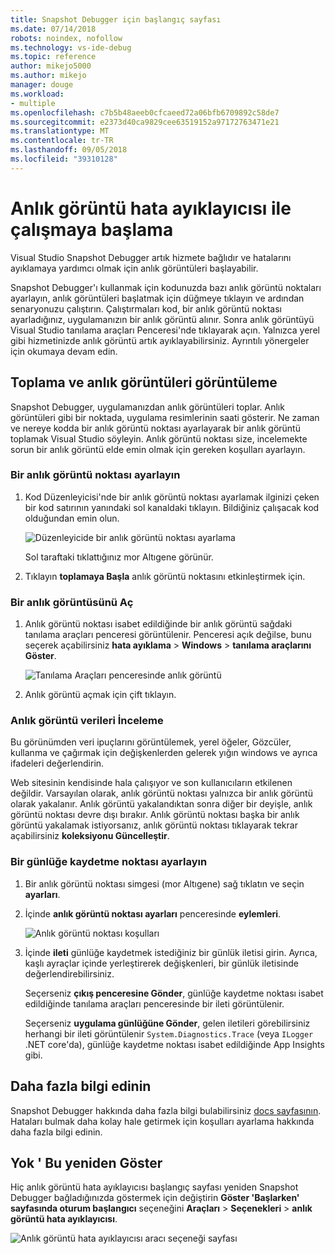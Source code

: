 ```yaml
---
title: Snapshot Debugger için başlangıç sayfası
ms.date: 07/14/2018
robots: noindex, nofollow
ms.technology: vs-ide-debug
ms.topic: reference
author: mikejo5000
ms.author: mikejo
manager: douge
ms.workload:
- multiple
ms.openlocfilehash: c7b5b48aeeb0cfcaeed72a06bfb6709892c58de7
ms.sourcegitcommit: e2373d40ca9829cee63519152a97172763471e21
ms.translationtype: MT
ms.contentlocale: tr-TR
ms.lasthandoff: 09/05/2018
ms.locfileid: "39310128"
---
```

# <a name="getting-started-with-the-snapshot-debugger"></a>Anlık görüntü hata ayıklayıcısı ile çalışmaya başlama

Visual Studio Snapshot Debugger artık hizmete bağlıdır ve hatalarını ayıklamaya yardımcı olmak için anlık görüntüleri başlayabilir.

Snapshot Debugger'ı kullanmak için kodunuzda bazı anlık görüntü noktaları ayarlayın, anlık görüntüleri başlatmak için düğmeye tıklayın ve ardından senaryonuzu çalıştırın. Çalıştırmaları kod, bir anlık görüntü noktası ayarladığınız, uygulamanızın bir anlık görüntü alınır. Sonra anlık görüntüyü Visual Studio tanılama araçları Penceresi'nde tıklayarak açın. Yalnızca yerel gibi hizmetinizde anlık görüntü artık ayıklayabilirsiniz. Ayrıntılı yönergeler için okumaya devam edin.

## <a name="collect-and-view-snapshots"></a>Toplama ve anlık görüntüleri görüntüleme

Snapshot Debugger, uygulamanızdan anlık görüntüleri toplar. Anlık görüntüleri gibi bir noktada, uygulama resimlerinin saati gösterir. Ne zaman ve nereye kodda bir anlık görüntü noktası ayarlayarak bir anlık görüntü toplamak Visual Studio söyleyin. Anlık görüntü noktası size, incelemekte sorun bir anlık görüntü elde emin olmak için gereken koşulları ayarlayın.

### <a name="set-a-snappoint"></a>Bir anlık görüntü noktası ayarlayın

1. Kod Düzenleyicisi'nde bir anlık görüntü noktası ayarlamak ilginizi çeken bir kod satırının yanındaki sol kanaldaki tıklayın. Bildiğiniz çalışacak kod olduğundan emin olun. 

    ![Düzenleyicide bir anlık görüntü noktası ayarlama](../media/snapshot-startpage-set-snappoint.png)

    Sol taraftaki tıklattığınız mor Altıgene görünür.

2. Tıklayın **toplamaya Başla** anlık görüntü noktasını etkinleştirmek için.

### <a name="open-a-snapshot"></a>Bir anlık görüntüsünü Aç

1. Anlık görüntü noktası isabet edildiğinde bir anlık görüntü sağdaki tanılama araçları penceresi görüntülenir. Penceresi açık değilse, bunu seçerek açabilirsiniz **hata ayıklama** > **Windows** > **tanılama araçlarını Göster**. 

    ![Tanılama Araçları penceresinde anlık görüntü](../media/snapshot-startpage-diagsession-window.png)

2. Anlık görüntü açmak için çift tıklayın.

### <a name="inspect-snapshot-data"></a>Anlık görüntü verileri İnceleme

Bu görünümden veri ipuçlarını görüntülemek, yerel öğeler, Gözcüler, kullanma ve çağırmak için değişkenlerden gelerek yığın windows ve ayrıca ifadeleri değerlendirin.

Web sitesinin kendisinde hala çalışıyor ve son kullanıcıların etkilenen değildir. Varsayılan olarak, anlık görüntü noktası yalnızca bir anlık görüntü olarak yakalanır. Anlık görüntü yakalandıktan sonra diğer bir deyişle, anlık görüntü noktası devre dışı bırakır. Anlık görüntü noktası başka bir anlık görüntü yakalamak istiyorsanız, anlık görüntü noktası tıklayarak tekrar açabilirsiniz **koleksiyonu Güncelleştir**.

### <a name="set-a-logpoint"></a>Bir günlüğe kaydetme noktası ayarlayın

1. Bir anlık görüntü noktası simgesi (mor Altıgene) sağ tıklatın ve seçin **ayarları**.

2. İçinde **anlık görüntü noktası ayarları** penceresinde **eylemleri**.

    ![Anlık görüntü noktası koşulları](../media/snapshot-startpage-logpoint.png)

3. İçinde **ileti** günlüğe kaydetmek istediğiniz bir günlük iletisi girin. Ayrıca, kaşlı ayraçlar içinde yerleştirerek değişkenleri, bir günlük iletisinde değerlendirebilirsiniz.

    Seçerseniz **çıkış penceresine Gönder**, günlüğe kaydetme noktası isabet edildiğinde tanılama araçları penceresinde bir ileti görüntülenir. 

    Seçerseniz **uygulama günlüğüne Gönder**, gelen iletileri görebilirsiniz herhangi bir ileti görüntülenir `System.Diagnostics.Trace` (veya `ILogger` .NET core'da), günlüğe kaydetme noktası isabet edildiğinde App Insights gibi.

## <a name="learn-more"></a>Daha fazla bilgi edinin

Snapshot Debugger hakkında daha fazla bilgi bulabilirsiniz [docs sayfasının](../debug-live-azure-applications.md). Hataları bulmak daha kolay hale getirmek için koşulları ayarlama hakkında daha fazla bilgi edinin.

## <a name="dont-show-me-this-again"></a>Yok ' Bu yeniden Göster

Hiç anlık görüntü hata ayıklayıcısı başlangıç sayfası yeniden Snapshot Debugger bağladığınızda göstermek için değiştirin **Göster 'Başlarken' sayfasında oturum başlangıcı** seçeneğini **Araçları**  >   **Seçenekleri** > **anlık görüntü hata ayıklayıcısı**. 

![Anlık görüntü hata ayıklayıcısı aracı seçeneği sayfası](../media/snapshot-startpage-tools-options.png)
